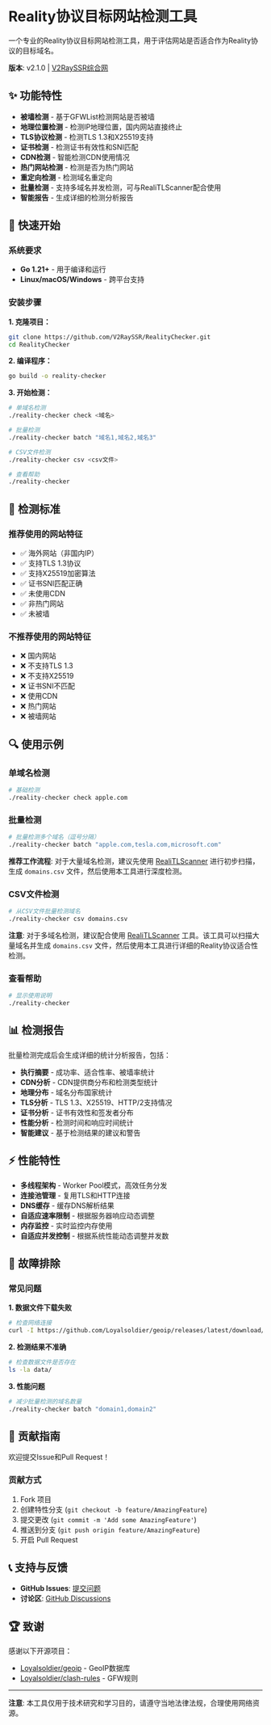 # Reality协议目标网站检测工具

一个专业的Reality协议目标网站检测工具，用于评估网站是否适合作为Reality协议的目标域名。

**版本**: v2.1.0 | [V2RaySSR综合网](https://v2rayssr.com)

## ✨ 功能特性

* **被墙检测** - 基于GFWList检测网站是否被墙
* **地理位置检测** - 检测IP地理位置，国内网站直接终止
* **TLS协议检测** - 检测TLS 1.3和X25519支持
* **证书检测** - 检测证书有效性和SNI匹配
* **CDN检测** - 智能检测CDN使用情况
* **热门网站检测** - 检测是否为热门网站
* **重定向检测** - 检测域名重定向
* **批量检测** - 支持多域名并发检测，可与RealiTLScanner配合使用
* **智能报告** - 生成详细的检测分析报告

## 🚀 快速开始

### 系统要求

* **Go 1.21+** - 用于编译和运行
* **Linux/macOS/Windows** - 跨平台支持

### 安装步骤

**1. 克隆项目：**

```bash
git clone https://github.com/V2RaySSR/RealityChecker.git
cd RealityChecker
```

**2. 编译程序：**

```bash
go build -o reality-checker
```

**3. 开始检测：**

```bash
# 单域名检测
./reality-checker check <域名>

# 批量检测
./reality-checker batch "域名1,域名2,域名3"

# CSV文件检测
./reality-checker csv <csv文件>

# 查看帮助
./reality-checker
```

## 📝 检测标准

### 推荐使用的网站特征

* ✅ 海外网站（非国内IP）
* ✅ 支持TLS 1.3协议
* ✅ 支持X25519加密算法
* ✅ 证书SNI匹配正确
* ✅ 未使用CDN
* ✅ 非热门网站
* ✅ 未被墙

### 不推荐使用的网站特征

* ❌ 国内网站
* ❌ 不支持TLS 1.3
* ❌ 不支持X25519
* ❌ 证书SNI不匹配
* ❌ 使用CDN
* ❌ 热门网站
* ❌ 被墙网站

## 🔍 使用示例

### 单域名检测

```bash
# 基础检测
./reality-checker check apple.com
```

### 批量检测

```bash
# 批量检测多个域名（逗号分隔）
./reality-checker batch "apple.com,tesla.com,microsoft.com"
```

**推荐工作流程**: 对于大量域名检测，建议先使用 [RealiTLScanner](https://github.com/XTLS/RealiTLScanner) 进行初步扫描，生成 `domains.csv` 文件，然后使用本工具进行深度检测。

### CSV文件检测

```bash
# 从CSV文件批量检测域名
./reality-checker csv domains.csv
```

**注意**: 对于多域名检测，建议配合使用 [RealiTLScanner](https://github.com/XTLS/RealiTLScanner) 工具。该工具可以扫描大量域名并生成 `domains.csv` 文件，然后使用本工具进行详细的Reality协议适合性检测。

### 查看帮助

```bash
# 显示使用说明
./reality-checker
```

## 📊 检测报告

批量检测完成后会生成详细的统计分析报告，包括：

* **执行摘要** - 成功率、适合性率、被墙率统计
* **CDN分析** - CDN提供商分布和检测类型统计
* **地理分布** - 域名分布国家统计
* **TLS分析** - TLS 1.3、X25519、HTTP/2支持情况
* **证书分析** - 证书有效性和签发者分布
* **性能分析** - 检测时间和响应时间统计
* **智能建议** - 基于检测结果的建议和警告

## ⚡ 性能特性

* **多线程架构** - Worker Pool模式，高效任务分发
* **连接池管理** - 复用TLS和HTTP连接
* **DNS缓存** - 缓存DNS解析结果
* **自适应速率限制** - 根据服务器响应动态调整
* **内存监控** - 实时监控内存使用
* **自适应并发控制** - 根据系统性能动态调整并发数

## 🔧 故障排除

### 常见问题

**1. 数据文件下载失败**

```bash
# 检查网络连接
curl -I https://github.com/Loyalsoldier/geoip/releases/latest/download/Country.mmdb
```

**2. 检测结果不准确**

```bash
# 检查数据文件是否存在
ls -la data/
```

**3. 性能问题**

```bash
# 减少批量检测的域名数量
./reality-checker batch "domain1,domain2"
```

## 🤝 贡献指南

欢迎提交Issue和Pull Request！

### 贡献方式

1. Fork 项目
2. 创建特性分支 (`git checkout -b feature/AmazingFeature`)
3. 提交更改 (`git commit -m 'Add some AmazingFeature'`)
4. 推送到分支 (`git push origin feature/AmazingFeature`)
5. 开启 Pull Request

## 📞 支持与反馈

* **GitHub Issues**: [提交问题](https://github.com/V2RaySSR/RealityChecker/issues)
* **讨论区**: [GitHub Discussions](https://github.com/V2RaySSR/RealityChecker/discussions)

## 🏆 致谢

感谢以下开源项目：

* [Loyalsoldier/geoip](https://github.com/Loyalsoldier/geoip) - GeoIP数据库
* [Loyalsoldier/clash-rules](https://github.com/Loyalsoldier/clash-rules) - GFW规则

---

**注意**: 本工具仅用于技术研究和学习目的，请遵守当地法律法规，合理使用网络资源。